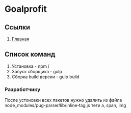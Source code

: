 # Goalprofit

## Ссылки

1. [Главная](https://oaktre.github.io/goalprofit/app/)




## Список команд

1. Установка - npm i
2. Запуск сборщика - gulp
3. Сборка build версии - gulp build

### Разработчику
После устоновки всех пакетов нужно удалить из файла node_modules/pug-parser/lib/inline-tag.js теги a, span, img
